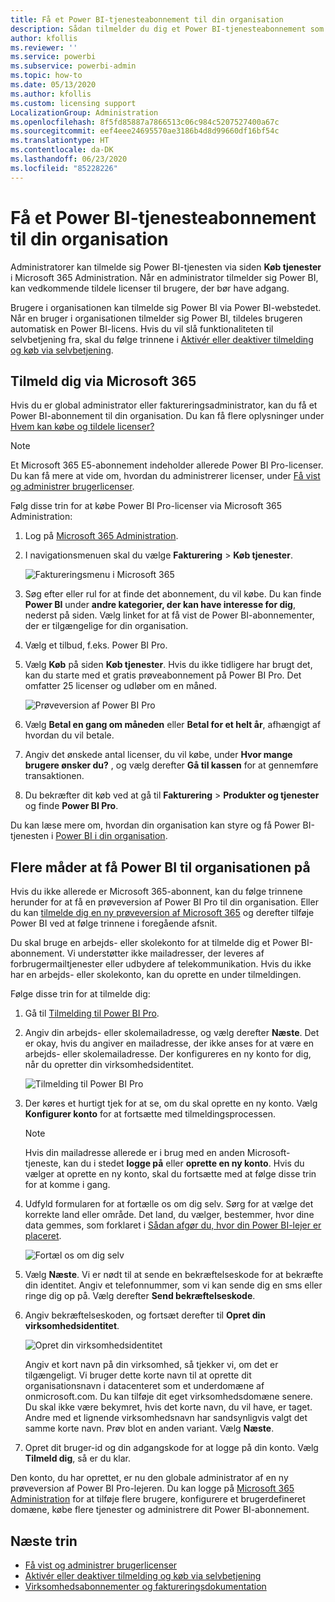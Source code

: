 ```yaml
---
title: Få et Power BI-tjenesteabonnement til din organisation
description: Sådan tilmelder du dig et Power BI-tjenesteabonnement som administrator, og køber masselicenser.
author: kfollis
ms.reviewer: ''
ms.service: powerbi
ms.subservice: powerbi-admin
ms.topic: how-to
ms.date: 05/13/2020
ms.author: kfollis
ms.custom: licensing support
LocalizationGroup: Administration
ms.openlocfilehash: 8f5fd85887a7866513c06c984c5207527400a67c
ms.sourcegitcommit: eef4eee24695570ae3186b4d8d99660df16bf54c
ms.translationtype: HT
ms.contentlocale: da-DK
ms.lasthandoff: 06/23/2020
ms.locfileid: "85228226"
---
```

# <a name="get-a-power-bi-service-subscription-for-your-organization"></a>Få et Power BI-tjenesteabonnement til din organisation

Administratorer kan tilmelde sig Power BI-tjenesten via siden **Køb tjenester** i Microsoft 365 Administration. Når en administrator tilmelder sig Power BI, kan vedkommende tildele licenser til brugere, der bør have adgang.

Brugere i organisationen kan tilmelde sig Power BI via Power BI-webstedet. Når en bruger i organisationen tilmelder sig Power BI, tildeles brugeren automatisk en Power BI-licens. Hvis du vil slå funktionaliteten til selvbetjening fra, skal du følge trinnene i [Aktivér eller deaktiver tilmelding og køb via selvbetjening](service-admin-disable-self-service.md).

## <a name="sign-up-through-microsoft-365"></a>Tilmeld dig via Microsoft 365

Hvis du er global administrator eller faktureringsadministrator, kan du få et Power BI-abonnement til din organisation. Du kan få flere oplysninger under [Hvem kan købe og tildele licenser?](service-admin-licensing-organization.md#who-can-purchase-and-assign-licenses)

> [!NOTE]
>
> Et Microsoft 365 E5-abonnement indeholder allerede Power BI Pro-licenser. Du kan få mere at vide om, hvordan du administrerer licenser, under [Få vist og administrer brugerlicenser](service-admin-manage-licenses.md).
>
>

Følg disse trin for at købe Power BI Pro-licenser via Microsoft 365 Administration:

1. Log på [Microsoft 365 Administration](https://admin.microsoft.com).

2. I navigationsmenuen skal du vælge **Fakturering** > **Køb tjenester**.
  
   ![Faktureringsmenu i Microsoft 365](media/service-admin-org-subscription/m365-billing-menu.png)

3. Søg efter eller rul for at finde det abonnement, du vil købe. Du kan finde **Power BI** under **andre kategorier, der kan have interesse for dig**, nederst på siden. Vælg linket for at få vist de Power BI-abonnementer, der er tilgængelige for din organisation.

4. Vælg et tilbud, f.eks. Power BI Pro.

5. Vælg **Køb** på siden **Køb tjenester**. Hvis du ikke tidligere har brugt det, kan du starte med et gratis prøveabonnement på Power BI Pro. Det omfatter 25 licenser og udløber om en måned.

   ![Prøveversion af Power BI Pro](media/service-admin-org-subscription/m365-org-free-trial-pro.png)

6. Vælg **Betal en gang om måneden** eller **Betal for et helt år**, afhængigt af hvordan du vil betale.

7. Angiv det ønskede antal licenser, du vil købe, under **Hvor mange brugere ønsker du?** , og vælg derefter **Gå til kassen** for at gennemføre transaktionen.

8. Du bekræfter dit køb ved at gå til **Fakturering** > **Produkter og tjenester** og finde **Power BI Pro**.

Du kan læse mere om, hvordan din organisation kan styre og få Power BI-tjenesten i [Power BI i din organisation](https://docs.microsoft.com/microsoft-365/admin/misc/power-bi-in-your-organization?view=o365-worldwide).

## <a name="more-ways-to-get-power-bi-for-your-organization"></a>Flere måder at få Power BI til organisationen på

Hvis du ikke allerede er Microsoft 365-abonnent, kan du følge trinnene herunder for at få en prøveversion af Power BI Pro til din organisation. Eller du kan [tilmelde dig en ny prøveversion af Microsoft 365](service-admin-signing-up-for-power-bi-with-a-new-office-365-trial.md) og derefter tilføje Power BI ved at følge trinnene i foregående afsnit.

Du skal bruge en arbejds- eller skolekonto for at tilmelde dig et Power BI-abonnement. Vi understøtter ikke mailadresser, der leveres af forbrugermailtjenester eller udbydere af telekommunikation. Hvis du ikke har en arbejds- eller skolekonto, kan du oprette en under tilmeldingen.

Følge disse trin for at tilmelde dig:

1. Gå til [Tilmelding til Power BI Pro](https://signup.microsoft.com/create-account/signup?OfferId=d59682f3-3e3b-4686-9c00-7c7c1c736085&ali=1&products=d59682f3-3e3b-4686-9c00-7c7c1c736085). 

2. Angiv din arbejds- eller skolemailadresse, og vælg derefter **Næste**. Det er okay, hvis du angiver en mailadresse, der ikke anses for at være en arbejds- eller skolemailadresse. Der konfigureres en ny konto for dig, når du opretter din virksomhedsidentitet.

   ![Tilmelding til Power BI Pro](media/service-admin-org-subscription/power-bi-pro-admins.png)

3. Der køres et hurtigt tjek for at se, om du skal oprette en ny konto. Vælg **Konfigurer konto** for at fortsætte med tilmeldingsprocessen.

   > [!NOTE]
   >Hvis din mailadresse allerede er i brug med en anden Microsoft-tjeneste, kan du i stedet **logge på** eller **oprette en ny konto**. Hvis du vælger at oprette en ny konto, skal du fortsætte med at følge disse trin for at komme i gang.
>
>
 
4. Udfyld formularen for at fortælle os om dig selv. Sørg for at vælge det korrekte land eller område. Det land, du vælger, bestemmer, hvor dine data gemmes, som forklaret i [Sådan afgør du, hvor din Power BI-lejer er placeret](service-admin-where-is-my-tenant-located.md#how-to-determine-where-your-power-bi-tenant-is-located).

   ![Fortæl os om dig selv](media/service-admin-org-subscription/tell-about-yourself.png)

5. Vælg **Næste**. Vi er nødt til at sende en bekræftelseskode for at bekræfte din identitet. Angiv et telefonnummer, som vi kan sende dig en sms eller ringe dig op på. Vælg derefter **Send bekræftelseskode**.

6. Angiv bekræftelseskoden, og fortsæt derefter til **Opret din virksomhedsidentitet**.

   ![Opret din virksomhedsidentitet](media/service-admin-org-subscription/business-identity.png)

    Angiv et kort navn på din virksomhed, så tjekker vi, om det er tilgængeligt. Vi bruger dette korte navn til at oprette dit organisationsnavn i datacenteret som et underdomæne af onmicrosoft.com. Du kan tilføje dit eget virksomhedsdomæne senere. Du skal ikke være bekymret, hvis det korte navn, du vil have, er taget. Andre med et lignende virksomhedsnavn har sandsynligvis valgt det samme korte navn. Prøv blot en anden variant. Vælg **Næste**.
    
7. Opret dit bruger-id og din adgangskode for at logge på din konto. Vælg **Tilmeld dig**, så er du klar.

Den konto, du har oprettet, er nu den globale administrator af en ny prøveversion af Power BI Pro-lejeren. Du kan logge på [Microsoft 365 Administration](https://admin.microsoft.com) for at tilføje flere brugere, konfigurere et brugerdefineret domæne, købe flere tjenester og administrere dit Power BI-abonnement.

## <a name="next-steps"></a>Næste trin

- [Få vist og administrer brugerlicenser](service-admin-manage-licenses.md)
- [Aktivér eller deaktiver tilmelding og køb via selvbetjening](service-admin-disable-self-service.md)
- [Virksomhedsabonnementer og faktureringsdokumentation](https://docs.microsoft.com/microsoft-365/commerce/?view=o365-worldwide)
